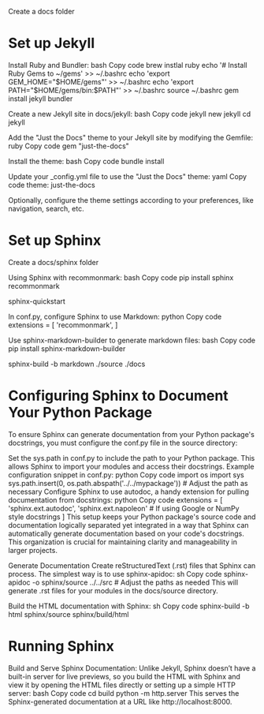 Create a docs folder

# Set up Jekyll
Install Ruby and Bundler:
bash
Copy code
brew instlal ruby
echo '# Install Ruby Gems to ~/gems' >> ~/.bashrc
echo 'export GEM_HOME="$HOME/gems"' >> ~/.bashrc
echo 'export PATH="$HOME/gems/bin:$PATH"' >> ~/.bashrc
source ~/.bashrc
gem install jekyll bundler

Create a new Jekyll site in docs/jekyll:
bash
Copy code
jekyll new jekyll
cd jekyll

Add the "Just the Docs" theme to your Jekyll site by modifying the Gemfile:
ruby
Copy code
gem "just-the-docs"

Install the theme:
bash
Copy code
bundle install

Update your _config.yml file to use the "Just the Docs" theme:
yaml
Copy code
theme: just-the-docs

Optionally, configure the theme settings according to your preferences, like navigation, search, etc.

# Set up Sphinx
Create a docs/sphinx folder

Using Sphinx with recommonmark:
bash
Copy code
pip install sphinx recommonmark

sphinx-quickstart

In conf.py, configure Sphinx to use Markdown:
python
Copy code
extensions = [
    'recommonmark',
]

Use sphinx-markdown-builder to generate markdown files:
bash
Copy code
pip install sphinx-markdown-builder

sphinx-build -b markdown ./source ./docs

# Configuring Sphinx to Document Your Python Package

To ensure Sphinx can generate documentation from your Python package's docstrings, you must configure the conf.py file in the source directory:

Set the sys.path in conf.py to include the path to your Python package. This allows Sphinx to import your modules and access their docstrings.
Example configuration snippet in conf.py:
python
Copy code
import os
import sys
sys.path.insert(0, os.path.abspath('../../mypackage'))  # Adjust the path as necessary
Configure Sphinx to use autodoc, a handy extension for pulling documentation from docstrings:
python
Copy code
extensions = [
    'sphinx.ext.autodoc',
    'sphinx.ext.napoleon'  # If using Google or NumPy style docstrings
]
This setup keeps your Python package's source code and documentation logically separated yet integrated in a way that Sphinx can automatically generate documentation based on your code's docstrings. This organization is crucial for maintaining clarity and manageability in larger projects.

Generate Documentation
Create reStructuredText (.rst) files that Sphinx can process. The simplest way is to use sphinx-apidoc:
sh
Copy code
sphinx-apidoc -o sphinx/source ../../src  # Adjust the paths as needed
This will generate .rst files for your modules in the docs/source directory.

Build the HTML documentation with Sphinx:
sh
Copy code
sphinx-build -b html sphinx/source sphinx/build/html

# Running Sphinx
Build and Serve Sphinx Documentation: Unlike Jekyll, Sphinx doesn’t have a built-in server for live previews, so you build the HTML with Sphinx and view it by opening the HTML files directly or setting up a simple HTTP server:
bash
Copy code
cd build
python -m http.server
This serves the Sphinx-generated documentation at a URL like http://localhost:8000.
